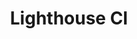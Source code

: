 ---
title:      "Lighthouse CI"
ring:       adopt
quadrant:   tools
tags:       [ci/cd, frontend]
featured:   false
---